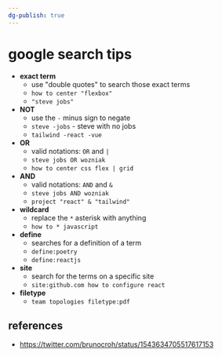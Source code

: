 ```yaml
---
dg-publish: true
---
```

# google search tips

- **exact term**
    - use "double quotes" to search those exact terms
    - `how to center "flexbox"`
    - `"steve jobs"`
- **NOT**
    - use the `-` minus sign to negate
    - `steve -jobs` - steve with no jobs
    - `tailwind -react -vue`
- **OR**
    - valid notations: `OR` and `|`
    - `steve jobs OR wozniak`
    - `how to center css flex | grid`
- **AND**
    - valid notations: `AND` and `&`
    - `steve jobs AND wozniak`
    - `project "react" & "tailwind"`
- **wildcard**
    - replace the `*` asterisk with anything
    - `how to * javascript`
- **define**
    - searches for a definition of a term
    - `define:poetry`
    - `define:reactjs`
- **site**
    - search for the terms on a specific site
    - `site:github.com how to configure react`
- **filetype**
    - `team topologies filetype:pdf`





## references

- <https://twitter.com/brunocroh/status/1543634705517617153>
